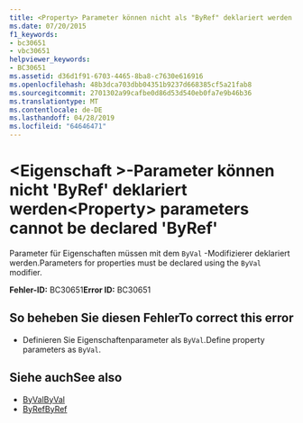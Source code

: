 ```yaml
---
title: <Property> Parameter können nicht als "ByRef" deklariert werden
ms.date: 07/20/2015
f1_keywords:
- bc30651
- vbc30651
helpviewer_keywords:
- BC30651
ms.assetid: d36d1f91-6703-4465-8ba8-c7630e616916
ms.openlocfilehash: 48b3dca703dbb04351b9237d668385cf5a21fab8
ms.sourcegitcommit: 2701302a99cafbe0d86d53d540eb0fa7e9b46b36
ms.translationtype: MT
ms.contentlocale: de-DE
ms.lasthandoff: 04/28/2019
ms.locfileid: "64646471"
---
```

# <a name="property-parameters-cannot-be-declared-byref"></a><span data-ttu-id="70fec-102">\<Eigenschaft >-Parameter können nicht 'ByRef' deklariert werden</span><span class="sxs-lookup"><span data-stu-id="70fec-102">\<Property> parameters cannot be declared 'ByRef'</span></span>
<span data-ttu-id="70fec-103">Parameter für Eigenschaften müssen mit dem `ByVal` -Modifizierer deklariert werden.</span><span class="sxs-lookup"><span data-stu-id="70fec-103">Parameters for properties must be declared using the `ByVal` modifier.</span></span>  
  
 <span data-ttu-id="70fec-104">**Fehler-ID:** BC30651</span><span class="sxs-lookup"><span data-stu-id="70fec-104">**Error ID:** BC30651</span></span>  
  
## <a name="to-correct-this-error"></a><span data-ttu-id="70fec-105">So beheben Sie diesen Fehler</span><span class="sxs-lookup"><span data-stu-id="70fec-105">To correct this error</span></span>  
  
- <span data-ttu-id="70fec-106">Definieren Sie Eigenschaftenparameter als `ByVal`.</span><span class="sxs-lookup"><span data-stu-id="70fec-106">Define property parameters as `ByVal`.</span></span>  
  
## <a name="see-also"></a><span data-ttu-id="70fec-107">Siehe auch</span><span class="sxs-lookup"><span data-stu-id="70fec-107">See also</span></span>

- [<span data-ttu-id="70fec-108">ByVal</span><span class="sxs-lookup"><span data-stu-id="70fec-108">ByVal</span></span>](../../visual-basic/language-reference/modifiers/byval.md)
- [<span data-ttu-id="70fec-109">ByRef</span><span class="sxs-lookup"><span data-stu-id="70fec-109">ByRef</span></span>](../../visual-basic/language-reference/modifiers/byref.md)
